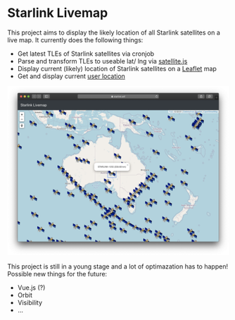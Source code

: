 # Starlink Livemap 
This project aims to display the likely location of all Starlink satellites on a live map. It currently does the following things:
- Get latest TLEs of Starlink satellites via cronjob
- Parse and transform TLEs to useable lat/ lng via [satellite.js](https://github.com/shashwatak/satellite-js)
- Display current (likely) location of Starlink satellites on a [Leaflet](https://leafletjs.com) map 
- Get and display current [user location](https://github.com/domoritz/leaflet-locatecontrol)

![demo](img/demo.png)

This project is still in a young stage and a lot of optimazation has to happen! Possible new things for the future:
- Vue.js (?)
- Orbit
- Visibility
- ...
